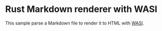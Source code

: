 # Rust Markdown renderer with WASI

This sample parse a Markdown file to render it to HTML with [WASI](https://wasi.dev/).
